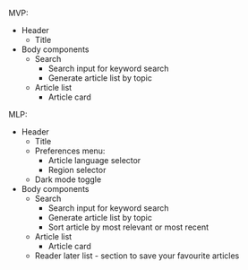 MVP:

- Header
  - Title
- Body components
  - Search
    - Search input for keyword search
    - Generate article list by topic
  - Article list
    - Article card

MLP:

- Header
  - Title
  - Preferences menu:
    - Article language selector
    - Region selector
  - Dark mode toggle
- Body components
  - Search
    - Search input for keyword search
    - Generate article list by topic
    - Sort article by most relevant or most recent
  - Article list
    - Article card
  - Reader later list - section to save your favourite articles
